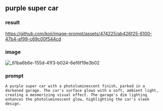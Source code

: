 ## purple super car

### result



https://github.com/koji/image-prompt/assets/474225/ab426f25-6100-47b4-af99-c69c00f544cd



### image
![_61ba6b6e-155d-41f3-b024-6ef6f19e3b02](https://github.com/koji/image-prompt/assets/474225/501392fb-43d5-49d8-8cb3-60a315849114)

### prompt
```
A purple super car with a photoluminescent finish, parked in a darkened garage. The car's surface glows with a soft, ambient light, creating a mesmerizing visual effect. The garage's dim lighting enhances the photoluminescent glow, highlighting the car's sleek design.
```
